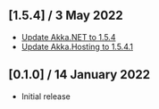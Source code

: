 ## [1.5.4] / 3 May 2022

* [Update Akka.NET to 1.5.4](https://github.com/akkadotnet/akka.net/releases/tag/1.5.4)
* [Update Akka.Hosting to 1.5.4.1](https://github.com/akkadotnet/Akka.Serialization.Compressed/pull/22)

## [0.1.0] / 14 January 2022
- Initial release
